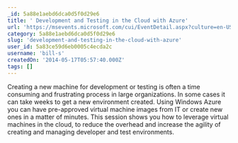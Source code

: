 ```yaml
---
_id: 5a88e1aebd6dca0d5f0d29e6
title: ' Development and Testing in the Cloud with Azure'
url: 'https://msevents.microsoft.com/cui/EventDetail.aspx?culture=en-US&EventID=1032583218&IO=sr8RgxfVNKvJpuUw5VQTvQ%3d%3d'
category: 5a88e1aebd6dca0d5f0d29e6
slug: 'development-and-testing-in-the-cloud-with-azure'
user_id: 5a83ce59d6eb0005c4ecda2c
username: 'bill-s'
createdOn: '2014-05-17T05:57:40.000Z'
tags: []
---
```


Creating a new machine for development or testing is often a time consuming and frustrating process in large organizations. In some cases it can take weeks to get a new environment created. Using Windows Azure you can have pre-approved virtual machine images from IT or create new ones in a matter of minutes. This session shows you how to leverage virtual machines in the cloud, to reduce the overhead and increase the agility of creating and managing developer and test environments.
